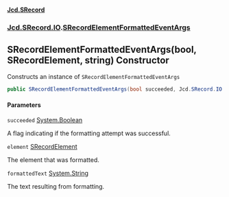 #### [Jcd.SRecord](index.md 'index')
### [Jcd.SRecord.IO](Jcd.SRecord.IO.md 'Jcd.SRecord.IO').[SRecordElementFormattedEventArgs](Jcd.SRecord.IO.SRecordElementFormattedEventArgs.md 'Jcd.SRecord.IO.SRecordElementFormattedEventArgs')

## SRecordElementFormattedEventArgs(bool, SRecordElement, string) Constructor

Constructs an instance of `SRecordElementFormattedEventArgs`

```csharp
public SRecordElementFormattedEventArgs(bool succeeded, Jcd.SRecord.IO.SRecordElement element, string formattedText=null);
```
#### Parameters

<a name='Jcd.SRecord.IO.SRecordElementFormattedEventArgs.SRecordElementFormattedEventArgs(bool,Jcd.SRecord.IO.SRecordElement,string).succeeded'></a>

`succeeded` [System.Boolean](https://docs.microsoft.com/en-us/dotnet/api/System.Boolean 'System.Boolean')

A flag indicating if the formatting attempt was successful.

<a name='Jcd.SRecord.IO.SRecordElementFormattedEventArgs.SRecordElementFormattedEventArgs(bool,Jcd.SRecord.IO.SRecordElement,string).element'></a>

`element` [SRecordElement](Jcd.SRecord.IO.SRecordElement.md 'Jcd.SRecord.IO.SRecordElement')

The element that was formatted.

<a name='Jcd.SRecord.IO.SRecordElementFormattedEventArgs.SRecordElementFormattedEventArgs(bool,Jcd.SRecord.IO.SRecordElement,string).formattedText'></a>

`formattedText` [System.String](https://docs.microsoft.com/en-us/dotnet/api/System.String 'System.String')

The text resulting from formatting.
